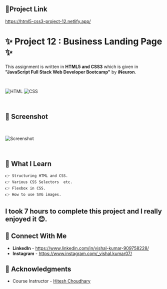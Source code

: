 ## 🔗Project Link
https://html5-css3-project-12.netlify.app/


# ✨ Project 12 : Business Landing Page ✨
This assignment is written in **HTML5 and CSS3** which is given in **"JavaScript Full Stack Web Developer Bootcamp"** by **iNeuron**.

<br>

![HTML](https://img.shields.io/badge/html5%20-%23E34F26.svg?&style=for-the-badge&logo=html5&logoColor=white) ![CSS](https://img.shields.io/badge/css3%20-%231572B6.svg?&style=for-the-badge&logo=css3&logoColor=white)

<br>

## 📌 Screenshot
<br>

![Screenshot](./asset/screenshot.png "Template Screenshot")

<br>


## 📌 What I Learn

    👉 Structuring HTML and CSS.
    👉 Various CSS Selectors  etc.
    👉 Flexbox in CSS.
    👉 How to use SVG images.


## I took 7 hours to complete this project and I really enjoyed it 😊.

## 💬 Connect With Me

- **LinkedIn** - https://www.linkedin.com/in/vishal-kumar-909758228/
- **Instagram** - https://www.instagram.com/_vishal.kumar07/

## 📌 Acknowledgments

- Course Instructor - [Hitesh Choudhary](https://github.com/hiteshchoudhary)
